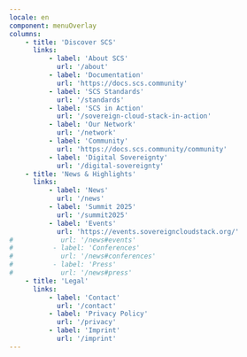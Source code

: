 ```yaml
---
locale: en
component: menuOverlay
columns:
    - title: 'Discover SCS'
      links:
          - label: 'About SCS'
            url: '/about'
          - label: 'Documentation'
            url: 'https://docs.scs.community'
          - label: 'SCS Standards'
            url: '/standards'
          - label: 'SCS in Action'
            url: '/sovereign-cloud-stack-in-action'
          - label: 'Our Network'
            url: '/network'
          - label: 'Community'
            url: 'https://docs.scs.community/community'
          - label: 'Digital Sovereignty'
            url: '/digital-sovereignty'
    - title: 'News & Highlights'
      links:
          - label: 'News'
            url: '/news'
          - label: 'Summit 2025'
            url: '/summit2025'
          - label: 'Events'
            url: 'https://events.sovereigncloudstack.org/'
#            url: '/news#events'
#          - label: 'Conferences'
#            url: '/news#conferences'
#          - label: 'Press'
#            url: '/news#press'
    - title: 'Legal'
      links:
          - label: 'Contact'
            url: '/contact'
          - label: 'Privacy Policy'
            url: '/privacy'
          - label: 'Imprint'
            url: '/imprint'
---
```

